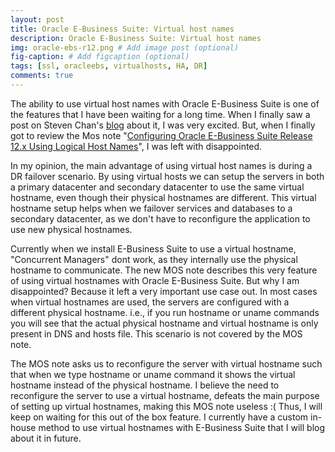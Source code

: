 ```yaml
---
layout: post
title: Oracle E-Business Suite: Virtual host names
description: Oracle E-Business Suite: Virtual host names
img: oracle-ebs-r12.png # Add image post (optional)
fig-caption: # Add figcaption (optional)
tags: [ssl, oracleebs, virtualhosts, HA, DR]
comments: true
---
```


The ability to use virtual host names with Oracle E-Business Suite is one of the features that I have been waiting for a long time. When I finally saw a post on Steven Chan's [blog](https://blogs.oracle.com/ebstech/post/using-logical-hostnames-in-e-business-suite-release-12x) about it, I was very excited. But, when I finally got to review the Mos note "[Configuring Oracle E-Business Suite Release 12.x Using Logical Host Names](https://support.oracle.com/epmos/faces/DocumentDisplay?parent=DOCUMENT&sourceId=1968231.1&id=1968231.1)", I was left with disappointed. 

In my opinion, the main advantage of using virtual host names is during a DR failover scenario. By using virtual hosts we can setup the servers in both a primary datacenter and secondary datacenter to use the same virtual hostname, even though their physical hostnames are different. This virtual hostname setup helps when we failover services and databases to a secondary datacenter, as we don't have to reconfigure the application to use new physical hostnames. 

Currently when we install E-Business Suite to use a virtual hostname, "Concurrent Managers" dont work, as they internally use the physical hostname to communicate. The new MOS note describes this very feature of using virtual hostnames with Oracle E-Business Suite. But why I am disappointed? Because it left a very important use case out. In most cases when virtual hostnames are used, the servers are configured with a different physical hostname. i.e., if you run hostname or uname commands you will see that the actual physical hostname and virtual hostname is only present in DNS and hosts file. This scenario is not covered by the MOS note. 

The MOS note asks us to reconfigure the server with virtual hostname such that when we type hostname or uname command it shows the virtual hostname instead of the physical hostname. I believe the need to reconfigure the server to use a virtual hostname, defeats the main purpose of setting up virtual hostnames, making this MOS note useless :( Thus, I will keep on waiting for this out of the box feature. I currently have a custom in-house method to use virtual hostnames with E-Business Suite that I will blog about it in future.